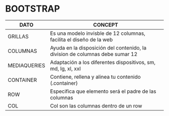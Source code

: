 # BOOTSTRAP

| DATO | CONCEPT |
| --- | --- |
| GRILLAS | Es una modelo invisble de 12 columnas, facilita el diseño de la web |
| COLUMNAS | Ayuda en la disposición del contenido, la division de columnas debe sumar 12 |
| MEDIAQUERIES | Adaptación a los diferentes dispositivos, sm, md, lg, xl, xxl |
| CONTAINER | Contiene, rellena y alinea tu contenido (.container) |
| ROW | Especifica que elemento será el padre de las columnas |
| COL | Col son las columnas dentro de un row |
